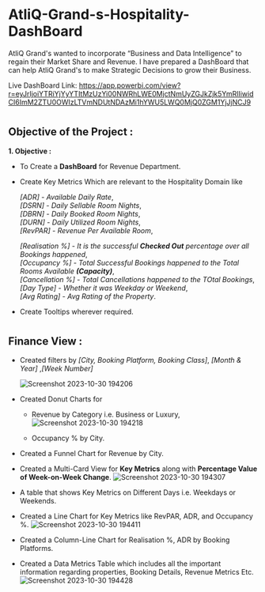 # AtliQ-Grand-s-Hospitality-DashBoard
AtliQ Grand's wanted to incorporate “Business and Data Intelligence” to regain their Market Share and Revenue. 
I have prepared a DashBoard that can help AtliQ Grand's to make Strategic Decisions to grow their Business.


Live DashBoard Link: https://app.powerbi.com/view?r=eyJrIjoiYTRiYjYyYTItMzUzYi00NWRhLWE0MjctNmUyZGJkZjk5YmRlIiwidCI6ImM2ZTU0OWIzLTVmNDUtNDAzMi1hYWU5LWQ0MjQ0ZGM1YjJjNCJ9

#
## Objective of the Project :
 **1. Objective :**
 
   - To Create a **DashBoard** for Revenue Department.
     
   - Create Key Metrics Which are relevant to the Hospitality Domain like 
            
      _[ADR] - Available Daily Rate_,             
     _[DSRN] - Daily Sellable Room Nights_,          
      _[DBRN] - Daily Booked Room Nights_,            
     _[DURN] - Daily Utilized Room Nights_,        
      _[RevPAR] - Revenue Per Available Room_,

     _[Realisation %] - It is the successful **Checked Out** percentage over all Bookings happened_,  
      _[Occupancy %] - Total Successful Bookings happened to the Total Rooms Available **(Capacity)**_,   
     _[Cancellation %] - Total Cancellations happened to the TOtal Bookings_,   
      _[Day Type] - Whether it was Weekday or Weekend_,    
      _[Avg Rating] - Avg Rating of the Property_.

   - Create Tooltips wherever required.
#

## Finance View :
  - Created filters by _[City, Booking Platform, Booking Class]_, _[Month & Year]_ ,_[Week Number]_
    
    ![Screenshot 2023-10-30 194206](https://github.com/rajputsunil79/AtliQ-Grand-s-Hospitality-DashBoard/assets/147989244/e1719dfc-94e5-4e13-a46e-6d06410cac61)

  - Created Donut Charts for
     - Revenue by Category i.e. Business or Luxury,
       ![Screenshot 2023-10-30 194218](https://github.com/rajputsunil79/AtliQ-Grand-s-Hospitality-DashBoard/assets/147989244/859584a7-0d9b-4506-a6ec-358e42c9a85b)
       
     - Occupancy % by City.
  - Created a Funnel Chart for Revenue by City.
  - Created a Multi-Card View for **Key Metrics** along with **Percentage Value of Week-on-Week Change**.
      ![Screenshot 2023-10-30 194307](https://github.com/rajputsunil79/AtliQ-Grand-s-Hospitality-DashBoard/assets/147989244/af5cc1c4-582f-481d-a651-e4101ffc5e03)


  - A table that shows Key Metrics on Different Days i.e. Weekdays or Weekends.
  - Created a Line Chart for Key Metrics like RevPAR, ADR, and Occupancy %.
    ![Screenshot 2023-10-30 194411](https://github.com/rajputsunil79/AtliQ-Grand-s-Hospitality-DashBoard/assets/147989244/17064b02-ca83-4cbb-9174-b777ea977e5e)

  - Created a Column-Line Chart for Realisation %, ADR by Booking Platforms.
  - Created a Data Metrics Table which includes all the important information regarding properties, Booking Details, Revenue Metrics Etc.
    ![Screenshot 2023-10-30 194428](https://github.com/rajputsunil79/AtliQ-Grand-s-Hospitality-DashBoard/assets/147989244/16cad47b-229e-4ab0-8f4e-b52db9146d2d)














 
